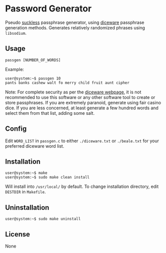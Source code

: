 # Password Generator

Pseudo [suckless](https://suckless.org) passphrase generator, using
[diceware](https://theworld.com/~reinhold/diceware.html) passphrase generation
methods. Generates relatively randomized phrases using `libsodium`.

## Usage

`passgen [NUMBER_OF_WORDS]`

Example:

```console
user@system:~$ passgen 10
pants banks cashew walt fo merry child fruit aunt cipher
```

Note: For complete security as per the [diceware
webpage](https://theworld.com/~reinhold/diceware.html), it is not recommended to
use this software or any other software tool to create or store passphrases. If
you are extremely paranoid, generate using fair casino dice. If you are less
concerned, at least generate a few hundred words and select them from that list,
adding some salt.

## Config

Edit `WORD_LIST` in `passgen.c` to either `./diceware.txt` or `./beale.txt` for
your preferred diceware word list.

## Installation

```console
user@system:~$ make
user@system:~$ sudo make clean install
```

Will install into `/usr/local/` by default. To change installation directory,
edit `DESTDIR` in `Makefile`.

## Uninstallation

```console
user@system:~$ sudo make uninstall
```

## License

None
